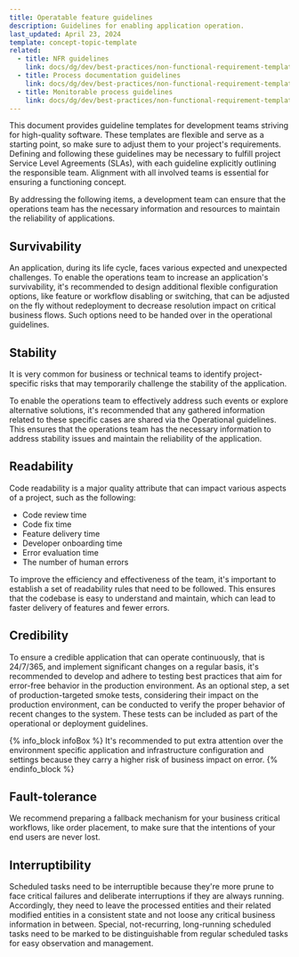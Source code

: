 ```yaml
---
title: Operatable feature guidelines
description: Guidelines for enabling application operation.
last_updated: April 23, 2024
template: concept-topic-template
related:
  - title: NFR guidelines
    link: docs/dg/dev/best-practices/non-functional-requirement-templates/operational-and-deployment-guidelines.html
  - title: Process documentation guidelines
    link: docs/dg/dev/best-practices/non-functional-requirement-templates/process-documentation-guidelines.html
  - title: Monitorable process guidelines
    link: docs/dg/dev/best-practices/non-functional-requirement-templates/monitorable-process-guidelines.html
---
```



This document provides guideline templates for development teams striving for high-quality software. These templates are flexible and serve as a starting point, so make sure to adjust them to your project's requirements. Defining and following these guidelines may be necessary to fulfill project Service Level Agreements (SLAs), with each guideline explicitly outlining the responsible team. Alignment with all involved teams is essential for ensuring a functioning concept.

By addressing the following items, a development team can ensure that the operations team has the necessary information and resources to maintain the reliability of applications.

## Survivability
An application, during its life cycle, faces various expected and unexpected challenges. To enable the operations team to increase an application's survivability, it's recommended to design additional flexible configuration options, like feature or workflow disabling or switching, that can be adjusted on the fly without redeployment to decrease resolution impact on critical business flows. Such options need to be handed over in the operational guidelines.

## Stability
It is very common for business or technical teams to identify project-specific risks that may temporarily challenge the stability of the application.

To enable the operations team to effectively address such events or explore alternative solutions, it's recommended that any gathered information related to these specific cases are shared via the Operational guidelines. This ensures that the operations team has the necessary information to address stability issues and maintain the reliability of the application.

## Readability
Code readability is a major quality attribute that can impact various aspects of a project, such as the following:
* Code review time
* Code fix time
* Feature delivery time
* Developer onboarding time
* Error evaluation time
* The number of human errors

To improve the efficiency and effectiveness of the team, it's important to establish a set of readability rules that need to be followed. This ensures that the codebase is easy to understand and maintain, which can lead to faster delivery of features and fewer errors.

## Credibility
To ensure a credible application that can operate continuously, that is 24/7/365, and implement significant changes on a regular basis, it's recommended to develop and adhere to testing best practices that aim for error-free behavior in the production environment. As an optional step, a set of production-targeted smoke tests, considering their impact on the production environment, can be conducted to verify the proper behavior of recent changes to the system. These tests can be included as part of the operational or deployment guidelines.

{% info_block infoBox %}
It's recommended to put extra attention over the environment specific application and infrastructure configuration and settings because they carry a higher risk of business impact on error.
{% endinfo_block %}


## Fault-tolerance
We recommend preparing a fallback mechanism for your business critical workflows, like order placement, to make sure that the intentions of your end users are never lost.

## Interruptibility
Scheduled tasks need to be interruptible because they're more prune to face critical failures and deliberate interruptions if they are always running. Accordingly, they need to leave the processed entities and their related modified entities in a consistent state and not loose any critical business information in between. Special, not-recurring, long-running scheduled tasks need to be marked to be distinguishable from regular scheduled tasks for easy observation and management.
